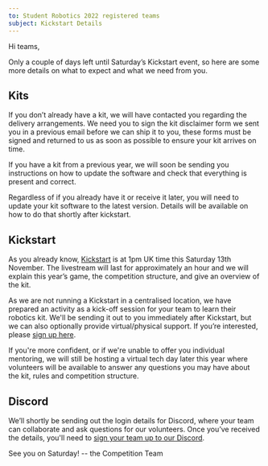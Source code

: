 ```yaml
---
to: Student Robotics 2022 registered teams
subject: Kickstart Details
---
```


Hi teams,

Only a couple of days left until Saturday’s Kickstart event, so here are some more details on what to expect and what we need from you.

## Kits

If you don’t already have a kit, we will have contacted you regarding the delivery arrangements. We need you to sign the kit disclaimer form we sent you in a previous email before we can ship it to you, these forms must be signed and returned to us as soon as possible to ensure your kit arrives on time.

If you have a kit from a previous year, we will soon be sending you instructions on how to update the software and check that everything is present and correct. 

Regardless of if you already have it or receive it later, you will need to update your kit software to the latest version. Details will be available on how to do that shortly after kickstart.

## Kickstart

As you already know, [Kickstart](https://studentrobotics.org/events/sr2022/kickstart/) is at 1pm UK time this Saturday 13th November. The livestream will last for approximately an hour and we will explain this year’s game, the competition structure, and give an overview of the kit.

As we are not running a Kickstart in a centralised location, we have prepared an activity as a kick-off session for your team to learn their robotics kit. We'll be sending it out to you immediately after Kickstart, but we can also optionally provide virtual/physical support. If you’re interested, please [sign up here](https://forms.gle/ojysPbkfcpKCtW8z6).

If you're more confident, or if we're unable to offer you individual mentoring, we will still be hosting a virtual tech day later this year where volunteers will be available to answer any questions you may have about the kit, rules and competition structure.

## Discord

We’ll shortly be sending out the login details for Discord, where your team can collaborate and ask questions for our volunteers. Once you’ve received the details, you'll need to [sign your team up to our Discord](https://studentrobotics.org/docs/team_admin/discord).

See you on Saturday!
-- the Competition Team
